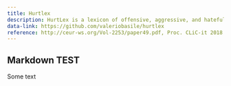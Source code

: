 ```yaml
---
title: Hurtlex
description: HurtLex is a lexicon of offensive, aggressive, and hateful words in over 50 languages. The words are divided into 17 categories, plus a macro-category indicating whether there is stereotype involved.
data-link: https://github.com/valeriobasile/hurtlex
reference: http://ceur-ws.org/Vol-2253/paper49.pdf, Proc. CLiC-it 2018
---
```


## Markdown TEST

Some text
